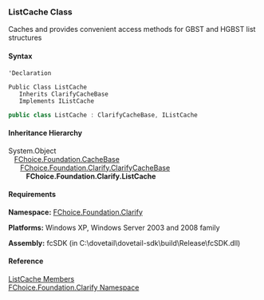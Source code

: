 ﻿### ListCache Class

Caches and provides convenient access methods for GBST and HGBST list structures

#### Syntax

```vbnet
'Declaration

Public Class ListCache 
   Inherits ClarifyCacheBase
   Implements IListCache
```

```csharp
public class ListCache : ClarifyCacheBase, IListCache
```

#### Inheritance Hierarchy

System.Object  
   [FChoice.Foundation.CacheBase](fcSDK~FChoice.Foundation.CacheBase.md)  
      [FChoice.Foundation.Clarify.ClarifyCacheBase](fcSDK~FChoice.Foundation.Clarify.ClarifyCacheBase.md)  
         **FChoice.Foundation.Clarify.ListCache**  

#### Requirements

**Namespace:** [FChoice.Foundation.Clarify](fcSDK~FChoice.Foundation.Clarify_namespace.md)

**Platforms:** Windows XP, Windows Server 2003 and 2008 family

**Assembly:** fcSDK (in C:\\dovetail\\dovetail-sdk\\build\\Release\\fcSDK.dll)

#### Reference

[ListCache Members](fcSDK~FChoice.Foundation.Clarify.ListCache_members.md)  
[FChoice.Foundation.Clarify Namespace](fcSDK~FChoice.Foundation.Clarify_namespace.md)